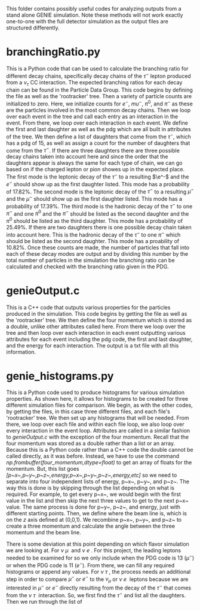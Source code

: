 This folder contains possibly useful codes for analyzing outputs from a stand alone GENIE simulation. Note these methods will not work exactly one-to-one with the full detector simulation as the output files are structured differently. 

# branchingRatio.py
This is a Python code that can be used to calculate the branching ratio for different decay chains, specifically decay chains of the $\tau^-$ lepton produced from a $\nu_\tau$ CC interaction. The expected branching ratios for each decay chain can be found in the Particle Data Group. This code begins by defining the file as well as the 'rootracker' tree. Then a variety of particle counts are initialized to zero. Here, we initialize counts for $e^-$, $mu^-$, $\pi^0$, and $\pi^-$ as these are the particles involved in the most common decay chains. Then we loop over each event in the tree and call each entry as an interaction in the event. From there, we loop over each interaction in each event. We define the first and last daughter as well as the pdg which are all built in attributes of the tree. We then define a list of daughters that come from the $\tau^-$, which has a pdg of 15, as well as assign a count for the number of daughters that come from the $\tau^-$. If there are three daughters there are three possible decay chains taken into account here and since the order that the daughters appear is always the same for each type of chain, we can go based on if the charged lepton or pion showes up in the expected place. The first mode is the leptonic decay of the $\tau^-$ to a resulting $\e^-$ and the $e^-$ should show up as the first daughter listed. This mode has a probability of 17.82%. The second mode is the leptonic decay of the $\tau^-$ to a resulting $\mu^-$ and the $\mu^-$ should show up as the first daughter listed. This mode has a probability of 17.39%. The third mode is the hadronic decay of the $\tau^-$ to one $\pi^-$ and one $\pi^0$ and the $\pi^-$ should be listed as the second daughter and the $\pi^0$ should be listed as the third daughter. This mode has a probability of 25.49%. If there are two daughters there is one possible decay chain taken into account here. This is the hadronic decay of the $\tau^-$ to one $\pi^-$ which should be listed as the second daughter. This mode has a proability of 10.82%. Once these counts are made, the number of particles that fall into each of these decay modes are output and by dividing this number by the total number of particles in the simulation the branching ratio can be calculated and checked with the branching ratio given in the PDG.

# genieOutput.c
This is a C++ code that outputs various properties for the particles produced in the simulation. This code begins by getting the file as well as the 'rootracker' tree. We then define the four momentum which is stored as a double, unlike other attributes called here. From there we loop over the tree and then loop over each interaction in each event outputting various attributes for each event including the pdg code, the first and last daughter, and the energy for each interaction. The output is a txt file with all this information.

# genie\_histograms.py
This is a Python code used to produce histograms for various simulation properties. As shown here, it allows for histograms to be created for three different simulation files for comparison. We begin, as with the other codes, by getting the files, in this case three different files, and each file's 'rootracker' tree. We then set up any histograms that will be needed. From there, we loop over each file and within each file loop, we also loop over every interaction in the event loop. Attributes are called in a similar fashion to *genieOutput.c* with the exception of the four momentum. Recall that the four momentum was stored as a double rather than a list or an array. Because this is a Python code rather than a C++ code the double cannot be called directly, as it was before. Instead, we have to use the command *np.frombuffer(four\_momentum,dtype=float)* to get an array of floats for the momentum. But, this list goes *[p~x~,p~y~,p~z~,energy,p~x~,p~y~,p~z~,energy,etc]* so we need to separate into four independent lists of energy, p~x~, p~y~, and p~z~. The way this is done is by skipping through the list depending on what is required. For example, to get every p~x~, we would begin with the first value in the list and then skip the next three values to get to the next p~x~ value. The same process is done for p~y~, p~z~, and energy, just with different starting points. Then, we define where the beam line is, which is on the *z* axis defined at (0,0,1). We recombine p~x~, p~y~, and p~z~ to create a three momentum and calculate the angle between the three momentum and the beam line. 

There is some deviation at this point depending on which flavor simulation we are looking at. For $\nu~\mu~$ and $\nu~e~$. For this project, the leading leptons needed to be examined for so we only include when the PDG code is 13 ($\mu^-$) or when the PDG code is 11 ($e^-$). From there, we can fill any required histograms or append any values. For $\nu~\tau~$, the process needs an additional step in order to compare $\mu^-$ or $e^-$ to the $\nu_\mu$ or $\nu~e~$ leptons because we are interested in $\mu^-$ or $e^-$ directly resulting from the decay of the $\tau^-$ that comes from the $\nu~\tau~$ interaction. So, we first find the $\tau^-$ and list all the daughters. Then we run through the list of       
